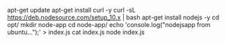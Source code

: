 apt-get update 
apt-get install curl -y 
curl -sL https://deb.nodesource.com/setup_10.x | bash 
apt-get install nodejs -y 
cd opt/ 
mkdir node-app 
cd node-app/ 
echo 'console.log("nodejsapp from ubuntu...");' > index.js
cat index.js 
node index.js